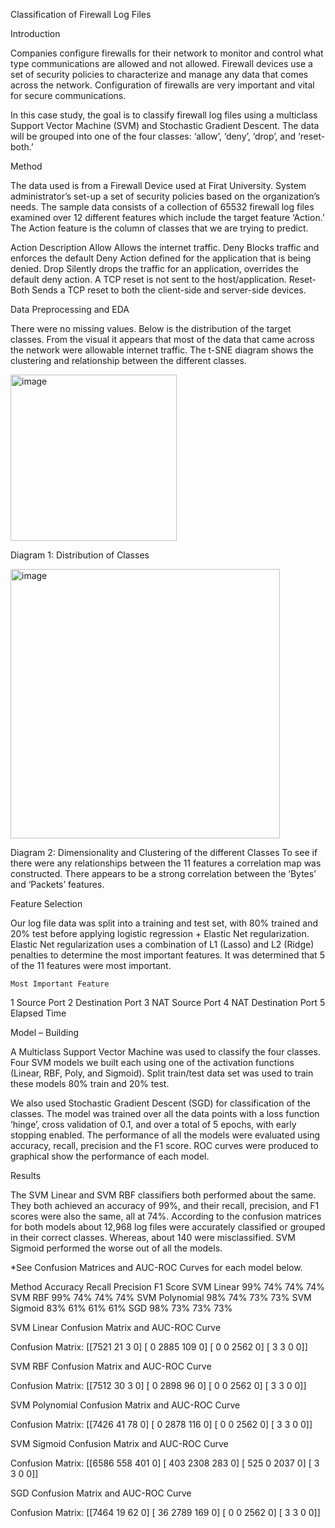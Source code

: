Classification of Firewall Log Files 

Introduction

Companies configure firewalls for their network to monitor and control what type communications are allowed and not allowed. Firewall devices use a set of security policies to characterize and manage any data that comes across the network. Configuration of firewalls are very important and vital for secure communications.  

In this case study, the goal is to classify firewall log files using a multiclass Support Vector Machine (SVM) and Stochastic Gradient Descent. The data will be grouped into one of the four classes: ‘allow’, ‘deny’, ‘drop’, and ‘reset-both.’

Method

The data used is from a Firewall Device used at Firat University. System administrator’s set-up a set of security policies based on the organization’s needs. The sample data consists of a collection of 65532 firewall log files examined over 12 different features which include the target feature ‘Action.’  The Action feature is the column of classes that we are trying to predict.
	

Action	Description
Allow	Allows the internet traffic.
Deny	Blocks traffic and enforces the default Deny Action defined for the application that is being denied.
Drop	Silently drops the traffic for an application, overrides the default deny action. A TCP reset is not sent to the host/application. 
Reset-Both	Sends a TCP reset to both the client-side and server-side devices.



Data Preprocessing and EDA

There were no missing values. Below is the distribution of the target classes. From the visual it appears that most of the data that came across the network were allowable internet traffic. The t-SNE diagram shows the clustering and relationship between the different classes.

<img width="266" alt="image" src="https://github.com/user-attachments/assets/4752e3bf-889e-40ec-bd56-cb07cecef301" />

  
Diagram 1: Distribution of Classes

 <img width="431" alt="image" src="https://github.com/user-attachments/assets/e1daa29e-095c-4bb1-9bd8-4ab88f7f3a91" />

Diagram 2: Dimensionality and Clustering of the different Classes
To see if there were any relationships between the 11 features a correlation map was constructed. There appears to be a strong correlation between the ‘Bytes’ and ‘Packets’ features.  

 


Feature Selection

Our log file data was split into a training and test set, with 80% trained and 20% test before applying logistic regression + Elastic Net regularization. Elastic Net regularization uses a combination of L1 (Lasso) and L2 (Ridge) penalties to determine the most important features. It was determined that 5 of the 11 features were most important. 

	Most Important Feature
1	Source Port
2	Destination Port
3	NAT Source Port
4	NAT Destination Port
5	Elapsed Time
 	 



Model – Building

A Multiclass Support Vector Machine was used to classify the four classes. Four SVM models we built each using one of the activation functions (Linear, RBF, Poly, and Sigmoid). Split train/test data set was used to train these models 80% train and 20% test. 

We also used Stochastic Gradient Descent (SGD) for classification of the classes. The model was trained over all the data points with a loss function ‘hinge’, cross validation of 0.1, and over a total of 5 epochs, with early stopping enabled. The performance of all the models were evaluated using accuracy, recall, precision and the F1 score. ROC curves were produced to graphical show the performance of each model.

Results

The SVM Linear and SVM RBF classifiers both performed about the same. They both achieved an accuracy of 99%, and their recall, precision, and F1 scores were also the same, all at 74%. According to the confusion matrices for both models about 12,968 log files were accurately classified or grouped in their correct classes.  Whereas, about 140 were misclassified. SVM Sigmoid performed the worse out of all the models. 

*See Confusion Matrices and AUC-ROC Curves for each model below.

Method	Accuracy	Recall	Precision	F1 Score
SVM Linear	99%	74%	74%	74%
SVM RBF	99%	74%	74%	74%
SVM Polynomial	98%	74%	73%	73%
SVM Sigmoid	83%	61%	61%	61%
SGD	98%	73%	73%	73%
















SVM Linear Confusion Matrix and AUC-ROC Curve

Confusion Matrix:
 [[7521   21    3    0]
 [   0 2885  109    0]
 [   0    0 2562    0]
 [   3    3    0    0]]

          


SVM RBF Confusion Matrix and AUC-ROC Curve

Confusion Matrix:
 [[7512   30    3    0]
 [   0 2898   96    0]
 [   0    0 2562    0]
 [   3    3    0    0]]

         

SVM Polynomial Confusion Matrix and AUC-ROC Curve

Confusion Matrix:
 [[7426   41   78    0]
 [   0 2878  116    0]
 [   0    0 2562    0]
 [   3    3    0    0]]

       


SVM Sigmoid Confusion Matrix and AUC-ROC Curve

Confusion Matrix:
 [[6586  558  401    0]
 [ 403 2308  283    0]
 [ 525    0 2037    0]
 [   3    3    0    0]]

       
SGD Confusion Matrix and AUC-ROC Curve

Confusion Matrix:
 [[7464   19   62    0]
 [  36 2789  169    0]
 [   0    0 2562    0]
 [   3    3    0    0]]
